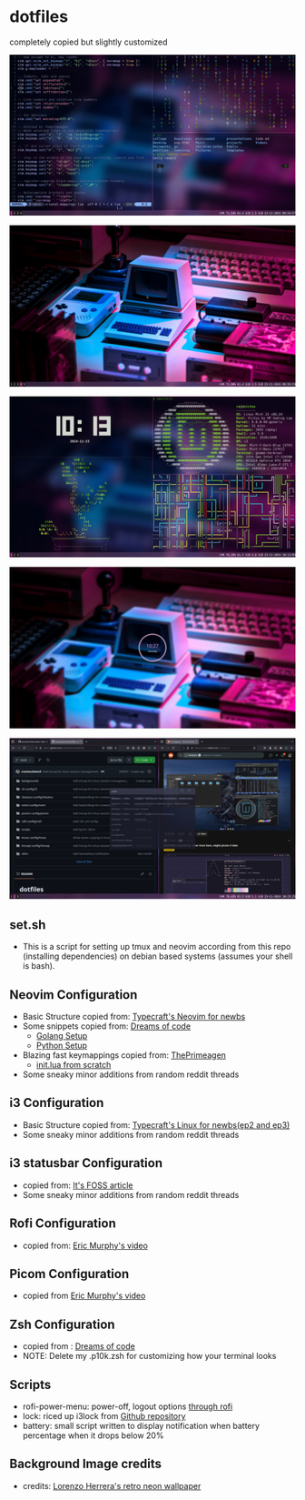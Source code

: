 # dotfiles

completely copied but slightly customized

![vim](https://github.com/craniacshencil/dotfiles/blob/main/screenshots/old-vim-cmatrix-terminal.png)

![home](https://github.com/craniacshencil/dotfiles/blob/main/screenshots/old-homepage.png)

![scripts](https://github.com/craniacshencil/dotfiles/blob/main/screenshots/old-neofetch-tty-clock-cbonsai-pipes.png)

![i3lock](https://github.com/craniacshencil/dotfiles/blob/main/screenshots/old-i3lock.png)

![rofi](https://github.com/craniacshencil/dotfiles/blob/main/screenshots/old-rofi-firefox.png)



## set.sh

- This is a script for setting up tmux and neovim according from this repo (installing dependencies) on debian based systems (assumes your shell is bash).

## Neovim Configuration

- Basic Structure copied from: [Typecraft's Neovim for newbs](https://www.youtube.com/playlist?list=PLsz00TDipIffreIaUNk64KxTIkQaGguqn)
- Some snippets copied from: [Dreams of code](https://www.youtube.com/@dreamsofcode)
  - [Golang Setup](https://www.youtube.com/watch?v=i04sSQjd-qo)
  - [Python Setup](https://www.youtube.com/watch?v=4BnVeOUeZxc)
- Blazing fast keymappings copied from: [ThePrimeagen](https://www.youtube.com/c/theprimeagen)
  - [init.lua from scratch](https://www.youtube.com/watch?v=w7i4amO_zaE)
- Some sneaky minor additions from random reddit threads

## i3 Configuration

- Basic Structure copied from: [Typecraft's Linux for newbs(ep2 and ep3)](https://www.youtube.com/playlist?list=PLsz00TDipIffGKMW4hmzmwXTvARXyJMn8)
- Some sneaky minor additions from random reddit threads

## i3 statusbar Configuration

- copied from: [It's FOSS article](https://itsfoss.com/i3-customization/)
- Some sneaky minor additions from random reddit threads

## Rofi Configuration

- copied from: [Eric Murphy's video](https://www.youtube.com/watch?v=TutfIwxSE_s)

## Picom Configuration

- copied from [Eric Murphy's video](https://www.youtube.com/watch?v=t6Klg7CvUxA)

## Zsh Configuration

- copied from : [Dreams of code](https://www.youtube.com/watch?v=ud7YxC33Z3w)
- NOTE: Delete my .p10k.zsh for customizing how your terminal looks

## Scripts

- rofi-power-menu: power-off, logout options [through rofi](https://github.com/jluttine/rofi-power-menu/blob/master/rofi-power-menu)
- lock: riced up i3lock from [Github repository](https://github.com/Raymo111/i3lock-color)
- battery: small script written to display notification when battery percentage when it drops below 20%

## Background Image credits

- credits: [Lorenzo Herrera's retro neon wallpaper](https://unsplash.com/photos/vintage-gray-game-console-and-joystick-p0j-mE6mGo4)
